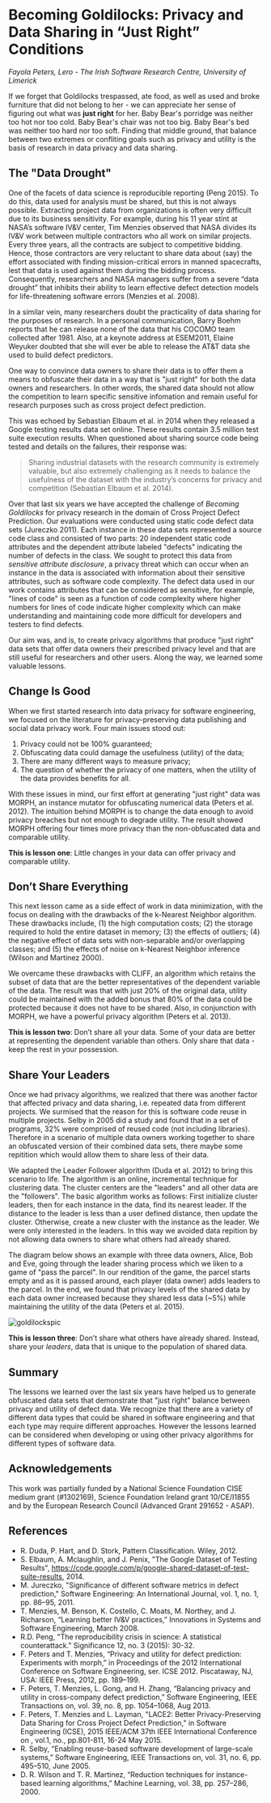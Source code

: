 # Becoming Goldilocks: Privacy and Data Sharing in “Just Right” Conditions

*Fayola Peters, Lero - The Irish Software Research Centre, University of Limerick*

If we forget that Goldilocks trespassed, ate food, as well as used and broke furniture that did not belong to her - we can appreciate her sense of figuring out what was **just right** for her. Baby Bear's porridge was neither too hot nor too cold. Baby Bear's chair was not too big. Baby Bear's bed was neither too hard nor too soft. Finding that middle ground, that balance between two extremes or confliting goals such as privacy and utility is the basis of research in data privacy and data sharing. 

## The "Data Drought"
One of the facets of data science is reproducible reporting (Peng 2015). To do this, data used for analysis must be shared, but this is not always possible. Extracting project data from organizations is often very difficult due to its business sensitivity. For example, during his 11 year stint at NASA’s software IV&V center, Tim Menzies observed that NASA divides its IV&V work between multiple contractors who all work on similar projects. Every three years, all the contracts are subject to competitive bidding. Hence, those contractors are very reluctant to share data about (say) the effort associated with finding mission-critical errors in manned spacecrafts, lest that data is used against them during the bidding process. Consequently, researchers and NASA managers suffer from a severe “data drought” that inhibits their ability to learn effective defect detection models for life-threatening software errors (Menzies et al. 2008).

In a similar vein, many researchers doubt the practicality of data sharing for the purposes of research. In a personal communication, Barry Boehm reports that he can release none of the data that his COCOMO team collected after 1981. Also, at a keynote address at ESEM2011, Elaine Weyuker doubted that she will ever be able to release the AT&T data she used to build defect predictors.

One way to convince data owners to share their data is to offer them a means to obfuscate their data in a way that is "just right" for both the data owners and researchers. In other words, the shared data should not allow the competition to learn specific sensitive infomation and remain useful for research purposes such as cross project defect prediction.

This was echoed by Sebastian Elbaum et al. in 2014 when they released a Google testing results data set online. These results contain 3.5 million test suite execution results. When questioned about sharing source code being tested and details on the failures, their response was:

>Sharing industrial datasets with the research community is extremely valuable, but also extremely challenging as it needs to balance the usefulness of the dataset with the industry’s concerns for privacy and competition (Sebastian Elbaum et al. 2014).

Over that last six years we have accepted the challenge of *Becoming Goldilocks* for privacy research in the domain of Cross Project Defect Prediction. Our evaluations were conducted using static code defect data sets (Jureczko 2011). Each instance in these data sets represented a source code class and consisted of two parts: 20 independent static code attributes and the dependent attribute labeled "defects" indicating the number of defects in the class. We sought to protect this data from *sensitive attribute disclosure*, a privacy threat which can occur when an instance in the data is associated with information about their sensitive attributes, such as software code complexity. The defect data used in our work contains  attributes that can be considered as sensitive, for example, "lines of code" is seen as a function of code complexity where higher numbers for lines of code indicate higher complexity which can make understanding and maintaining code more difficult for developers and testers to find defects.

Our aim was, and is, to create privacy algorithms that produce "just right" data sets that offer data owners their prescribed privacy level and that are still useful for researchers and other users.  Along the way, we learned some valuable lessons.

## Change Is Good
When we first started research into data privacy for software engineering, we focused on the literature for privacy-preserving data publishing and social data privacy work. Four main issues stood out:

1. Privacy could not be 100% guaranteed;
2. Obfuscating data could damage the usefulness (utility) of the data;
3. There are many different ways to measure privacy;
4. The question of whether the privacy of one matters, when the utility of the data provides benefits for all.

With these issues in mind, our first effort at generating "just right" data was MORPH, an instance mutator for obfuscating numerical data (Peters et al. 2012). The intuition behind MORPH is to change the data enough to avoid privacy breaches but not enough to degrade utility. The result  showed MORPH offering four times more privacy than the non-obfuscated data and comparable utility.

**This is lesson one**: Little changes in your data can offer privacy and comparable utility. 

## Don’t Share Everything
This next lesson came as a side effect of work in data minimization, with the focus on dealing with the drawbacks of the k-Nearest Neighbor algorithm. These drawbacks include, (1) the high computation costs; (2) the storage required to hold the entire dataset in memory; (3) the effects of outliers; (4) the negative effect of data sets with non-separable and/or overlapping classes; and (5) the effects of noise on k-Nearest Neighbor inference (Wilson and Martinez 2000). 

We overcame these drawbacks with CLIFF, an algorithm which retains the subset of data that are the better representatives of the dependent variable of the data. The result was that with just 20% of the original data, utility could be maintained with the added bonus that 80% of the data could be protected because it does not have to be shared. Also, in conjunction with MORPH, we have a powerful privacy algorithm (Peters et al. 2013). 

**This is lesson two**: Don’t share all your data. Some of your data are better at representing the dependent variable than others. Only share that data - keep the rest in your possession. 

## Share Your Leaders
Once we had privacy algorithms, we realized that there was another factor that affected privacy and data sharing, i.e. repeated data from different projects. We surmised that the reason for this is software code reuse in multiple projects. Selby in 2005 did a study and found that in a set of programs, 32% were comprised of reused code (not including libraries). Therefore in a scenario of multiple data owners working together to share an obfuscated version of their combined data sets, there maybe some repitition which would allow them to share less of their data. 

We adapted the Leader Follower algorithm (Duda et al. 2012) to bring this scenario to life. The algorithm is an online, incremental technique for clustering data. The cluster centers are the "leaders" and all other data are the "followers". The basic algorithm works as follows: First initialize cluster leaders, then for each instance in the data, find its nearest leader. If the distance to the leader is less than a user defined distance, then update the cluster. Otherwise, create a new cluster with the instance as the leader. We were only interested in the leaders. In this way we avoided data repition by not allowing data owners to share what others had already shared. 

The diagram below shows an example with three data owners, Alice, Bob and Eve, going through the leader sharing process which we liken to a game of "pass the parcel". In our rendition of the game, the parcel starts empty and as it is passed around, each player (data owner) adds leaders to the parcel. In the end, we found that privacy levels of the shared data by each data owner increased because they shared less data (~5%) while maintaining the utility of the data (Peters et al. 2015). 

![goldilockspic](https://cloud.githubusercontent.com/assets/5220943/12323056/53b33b02-bab0-11e5-81c3-0ca887700731.png)

**This is lesson three**: Don’t share what others have already shared. Instead, share your *leaders*, data that is unique to the population of shared data.
		 	 	 		
## Summary
The lessons we learned over the last six years have helped us to generate obfuscated data sets that demonstrate that "just right" balance between privacy and utility of defect data. 
We recognize that there are a variety of different data types that could be shared in software engineering and that each type may require different approaches. However the lessons learned can be considered when developing or using other privacy algorithms for  different types of software data. 


## Acknowledgements
This work was partially funded by a National Science Foundation CISE medium grant (#1302169), Science Foundation Ireland grant 10/CE/I1855 and by the European Research
Council (Advanced Grant 291652 - ASAP).

## References 
* R. Duda, P. Hart, and D. Stork, Pattern Classification. Wiley, 2012.
* S. Elbaum, A. Mclaughlin, and J. Penix, "The Google Dataset of Testing Results", https://code.google.com/p/google-shared-dataset-of-test-suite-results, 2014.
* M. Jureczko, "Significance of different software metrics in defect prediction," Software Engineering: An International Journal, vol. 1, no. 1, pp. 86–95, 2011.
* T. Menzies, M. Benson, K. Costello, C. Moats, M. Northey, and J. Richarson, “Learning better IV&V practices,” Innovations in Systems and Software Engineering, March 2008.
* R.D. Peng, "The reproducibility crisis in science: A statistical counterattack." Significance 12, no. 3 (2015): 30-32.
*  F. Peters and T. Menzies, “Privacy and utility for defect prediction: Experiments with morph,” in Proceedings of the 2012 International Conference on Software Engineering, ser. ICSE 2012. Piscataway, NJ, USA: IEEE Press, 2012, pp. 189–199.
*   F. Peters, T. Menzies, L. Gong, and H. Zhang, “Balancing privacy and utility in cross-company defect prediction,” Software Engineering, IEEE Transactions on, vol. 39, no. 8, pp. 1054–1068, Aug 2013.
* F. Peters, T. Menzies and L. Layman, "LACE2: Better Privacy-Preserving Data Sharing for Cross Project Defect Prediction," in Software Engineering (ICSE), 2015 IEEE/ACM 37th IEEE International Conference on , vol.1, no., pp.801-811, 16-24 May 2015.
* R. Selby, “Enabling reuse-based software development of large-scale systems,” Software Engineering, IEEE Transactions on, vol. 31, no. 6, pp. 495–510, June 2005.
* D. R. Wilson and T. R. Martinez, “Reduction techniques for instance-based learning algorithms,” Machine Learning, vol. 38, pp. 257–286, 2000.
